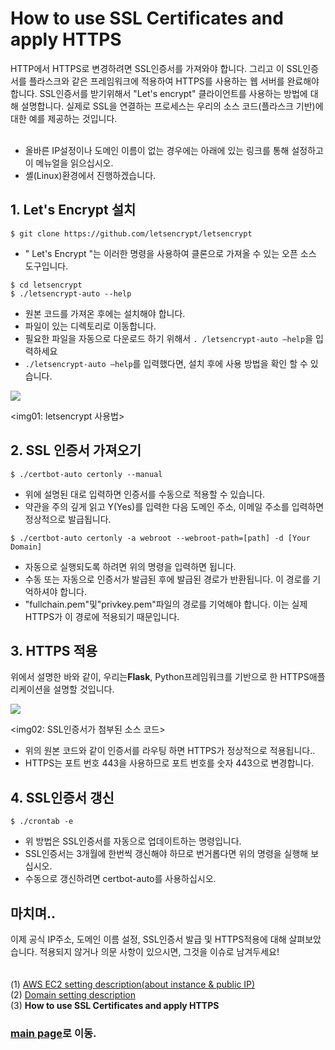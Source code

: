 # How to use SSL Certificates and apply HTTPS

 HTTP에서 HTTPS로 변경하려면 SSL인증서를 가져와야 합니다. 그리고 이 SSL인증서를 플라스크와 같은 프레임워크에 적용하여 HTTPS를 사용하는 웹 서버를 완료해야 합니다. SSL인증서를 받기위해서 "Let's encrypt" 클라이언트를 사용하는 방법에 대해 설명합니다. 실제로 SSL을 연결하는 프로세스는 우리의 소스 코드(플라스크 기반)에 대한 예를 제공하는 것입니다.<br/><br/>
* 올바른 IP설정이나 도메인 이름이 없는 경우에는 아래에 있는 링크를 통해 설정하고 이 메뉴얼을 읽으십시오.
* 셸(Linux)환경에서 진행하겠습니다.


## 1. Let's Encrypt 설치

```
$ git clone https://github.com/letsencrypt/letsencrypt
````

- " Let's Encrypt "는 이러한 명령을 사용하여 클론으로 가져올 수 있는 오픈 소스 도구입니다.

```
$ cd letsencrypt
$ ./letsencrypt-auto --help
```

- 원본 코드를 가져온 후에는 설치해야 합니다.
- 파일이 있는 디렉토리로 이동합니다.
- 필요한 파일을 자동으로 다운로드 하기 위해서 ```. /letsencrypt-auto —help```을 입력하세요
- ```./letsencrypt-auto —help```를 입력했다면, 설치 후에 사용 방법을 확인 할 수 있습니다. 

<img src = "https://github.com/kuj0210/IoT-Pet-Home-System/blob/master/.README/Notes/ssl01.PNG">

<img01: letsencrypt 사용법>


## 2. SSL 인증서 가져오기

```
$ ./certbot-auto certonly --manual
```

- 위에 설명된 대로 입력하면 인증서를 수동으로 적용할 수 있습니다.
- 약관을 주의 깊게 읽고 Y(Yes)를 입력한 다음 도메인 주소, 이메일 주소를 입력하면 정상적으로 발급됩니다.
```
$ ./certbot-auto certonly -a webroot --webroot-path=[path] -d [Your Domain]
```

- 자동으로 실행되도록 하려면 위의 명령을 입력하면 됩니다.
- 수동 또는 자동으로 인증서가 발급된 후에 발급된 경로가 반환됩니다. 이 경로를 기억하셔야 합니다.
- "fullchain.pem"및"privkey.pem"파일의 경로를 기억해야 합니다. 이는 실제 HTTPS가 이 경로에 적용되기 때문입니다.


## 3. HTTPS 적용

 위에서 설명한 바와 같이, 우리는**Flask**, Python프레임워크를 기반으로 한 HTTPS애플리케이션을 설명할 것입니다.
 
 
<img src = "https://github.com/kuj0210/IoT-Pet-Home-System/blob/master/.README/Notes/ssl02.PNG">
 
 <img02: SSL인증서가 첨부된 소스 코드>
 
 - 위의 원본 코드와 같이 인증서를 라우팅 하면 HTTPS가 정상적으로 적용됩니다..
 - HTTPS는 포트 번호 443을 사용하므로 포트 번호를 숫자 443으로 변경합니다.


## 4. SSL인증서 갱신

```
$ ./crontab -e
```

- 위 방법은 SSL인증서를 자동으로 업데이트하는 명령입니다.
- SSL인증서는 3개월에 한번씩 갱신해야 하므로 번거롭다면 위의 명령을 실행해 보십시오.
- 수동으로 갱신하려면 certbot-auto를 사용하십시오.


## 마치며..

 이제 공식 IP주소, 도메인 이름 설정, SSL인증서 발급 및 HTTPS적용에 대해 살펴보았습니다. 적용되지 않거나 의문 사항이 있으시면, 그것을 이슈로 남겨두세요!<br/>
<br/>
<br/>
(1) [AWS EC2 setting description(about instance & public IP)](https://github.com/kuj0210/IoT-Pet-Home-System/blob/master/.README/Notes/AWS_EC2_setting_KR.md)<br/>
(2) [Domain setting description](https://github.com/kuj0210/IoT-Pet-Home-System/blob/master/.README/Notes/Domain_setting_KR.md)<br/>
(3) **How to use SSL Certificates and apply HTTPS**<br/>

### [main page](https://github.com/kuj0210/IoT-Pet-Home-System/blob/master/README_KR.md)로 이동.
